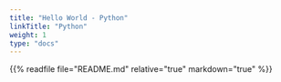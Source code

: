 ```yaml
---
title: "Hello World - Python"
linkTitle: "Python"
weight: 1
type: "docs"
---
```


{{% readfile file="README.md" relative="true" markdown="true" %}}
